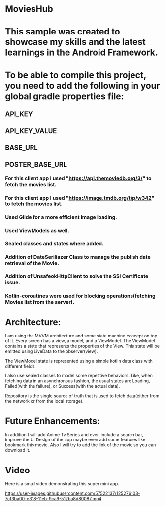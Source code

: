 # MoviesHub
# This sample was created to showcase my skills and the latest learnings in the Android Framework.
# To be able to compile this project, you need to add the following in your global gradle properties file:
## API_KEY
## API_KEY_VALUE
## BASE_URL
## POSTER_BASE_URL
### For this client app I used "https://api.themoviedb.org/3/" to fetch the movies list.
### For this client app I used "https://image.tmdb.org/t/p/w342" to fetch the movies list.
### Used Glide for a more efficient image loading.
### Used ViewModels as well.
### Sealed classes and states where added.
### Addition of DateSeriliazer Class to manage the publish date retrieval of the Movie.
### Addition of UnsafeokHttpClient to solve the SSl Certificate issue.
### Kotlin-coroutines were used for blocking operations(fetching Movies list from the server).

# Architecture:
I am using the MVVM architecture and some state machine concept on top of it. Every screen has a view, a model, and a ViewModel. The ViewModel contains a state that represents the properties of the View. This state will be emitted using LiveData to the observer(view).

The ViewModel state is represented using a simple kotlin data class with different fields.

I also use sealed classes to model some repetitive behaviors. Like, when fetching data in an asynchronous fashion, the usual states are Loading, Failed(with the failure), or Success(with the actual data).

Repository is the single source of truth that is used to fetch data(either from the network or from the local storage).

# Future Enhancements:
In addition I will add Anime Tv Series and even include a search bar, improve the UI Design of the app maybe even add some features like bookmark this movie.
Also I will try to add the link of the movie so you can download it.

# Video
Here is a small video demonstrating this super mini app.

https://user-images.githubusercontent.com/57522137/125276103-7cf3ba00-e318-11eb-9ca9-512ba8d80087.mp4

